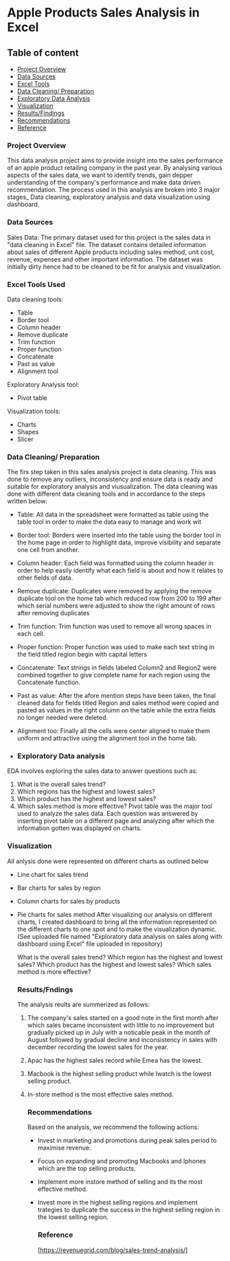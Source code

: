 # Apple Products Sales Analysis in Excel

## Table of content

- [Project Overview](#project-overview)
- [Data Sources](#data-sources)
- [Excel Tools](#excel-tools-used)
- [Data Cleaning/ Preparation](#data-cleaning-/-preparation)
- [Exploratory Data Analysis](#exploratory-data-analysis)
- [Visualization](#visualization)
- [Results/Findings](#results-/-findings)
- [Recommendations](#recommendations)
- [Reference](#reference)
 
  

### Project Overview

This data analysis project aims to provide insight into the sales performance of an apple product retailing company in the past year. By analysing various aspects of the sales data, we want to identify trends, gain depper understanding of the company's performance and make data driven recommendation. The process used in this analysis are broken into 3 major stages_ Data cleaning, exploratory analysis and data visualization using dashboard.

### Data Sources

Sales Data: The primary dataset used for this project is the sales data in "data cleaning in Excel" file. The dataset contains detailed information about sales of different Apple products including sales method, unit cost, revenue, expenses and other important information. The dataset was initially dirty hence had to be cleaned to be fit for analysis and visualization.

### Excel Tools Used


Data cleaning tools:
- Table 
- Border tool 
- Column header 
- Remove duplicate  
- Trim function 
- Proper function 
- Concatenate 
- Past as value 
- Alignment tool

 Exploratory Analysis tool:
 - Pivot table

 Visualization tools:
 - Charts
 - Shapes
 - Slicer


 ### Data Cleaning/ Preparation
 
 
The firs step taken in this sales analysis project is data cleaning. This was done to remove any outliers, inconsistency and ensure data is ready and suitable for exploratory analysis and viusualization. The data cleaning was done with different data cleaning tools and in accordance to the steps written below:
- Table: All data in the spreadsheet were formatted as table using the table tool in order to make the data easy to manage and work wit
- Border tool: Borders were inserted into the table using the border tool in the home page in order to highlight data, improve visibility and separate one cell from another.
- Column header: Each field was formatted using the column header in order to help easily identify what each field is about and how it relates to other fields of data.
- Remove duplicate: Duplicates were removed by applying the remove duplicate tool on the home tab which reduced row from 200 to 199 after which serial numbers were adjusted to show the right amount of rows after removing duplicates
- Trim function: Trim function was used to remove all wrong spaces in each cell.
- Proper function: Proper function was used to make each text string in the field titled region begin with capital letters
- Concatenate: Text strings in fields labeled Column2 and Region2 were combined together to give complete name for each region using the Concatenate function.
- Past as value: After the afore mention steps have been taken, the final cleaned data for fields titled Region and sales method were copied and pasted as values in the right column on the table while the extra fields no longer needed were deleted.
- Alignment too: Finally all the cells were center aligned to make them uniform and attractive using the alignment tool in the home tab.

- ### Exploratory Data analysis

 EDA involves exploring the sales data to answer questions such as:
 1. What is the overall sales trend?
 2. Which regions has the highest and lowest sales?
 3. Which product has the highest and lowest sales?
 4. Which sales method is more effective?
 Pivot table was the major tool used to analyze the sales data. Each question was answered by inserting pivot table on a different page and analyzing after which the information gotten was displayed on charts.


### Visualization

All anlysis done were represented on different charts as outlined below
- Line chart for sales trend
- Bar charts for sales by region
- Column charts for sales by products
- Pie charts for sales method
After visualizing our analysis on different charts, I created dashboard to bring all the information represented on the different charts to one spot and to make the visualization dynamic.
(See uploaded file named "Exploratory data analysis on sales along with dashboard using Excel" file uploaded in repository)

  

  What is the overall sales trend?
  Which region has the highest and lowest sales?
  Which product has the highest and lowest sales?
  Which sales method is more effective?


  ### Results/Fndings

  The analysis reults are summerized as follows:

  1. The company's sales started on a good note in the first month after which sales became inconsistent with little to no improvement but gradually picked up in July with a noticable peak in the month of August followed 
      by gradual decline and inconsistency in sales with december recording the lowest sales for the year.
  2. Apac has the highest sales record while Emea has the lowest.
  3. Macbook is the highest selling product while Iwatch is the lowest selling product.
  4. In-store method is the most effective sales method.
 
     ### Recommendations

     Based on the analysis, we recommend the following actions:
     - Invest in marketing and promotions during peak sales period to maximise revenue.
     - Focus on expanding and promoting Macbooks and Iphones which are the top selling products.
     - Implement more instore method of selling and its the most effective method.
     - Invest more in the highest selling regions and implement trategies to duplicate the success in the highest selling region in the lowest selling region.
    
       ### Reference
       [https://revenuegrid.com/blog/sales-trend-analysis/]





